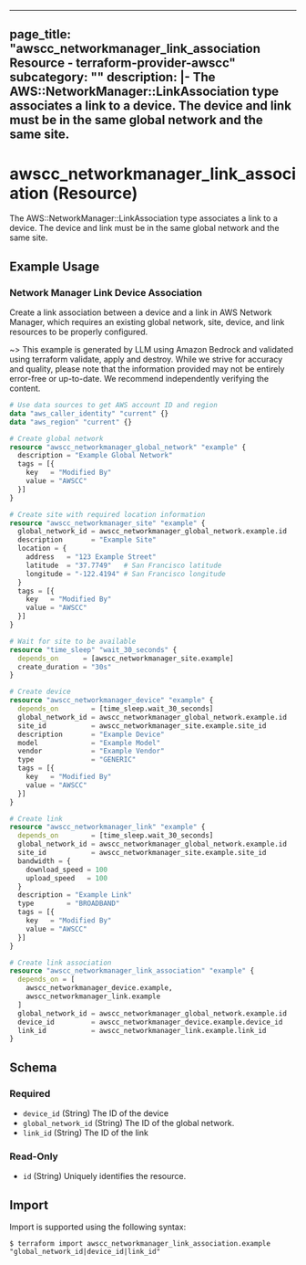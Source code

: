 
---
page_title: "awscc_networkmanager_link_association Resource - terraform-provider-awscc"
subcategory: ""
description: |-
  The AWS::NetworkManager::LinkAssociation type associates a link to a device. The device and link must be in the same global network and the same site.
---

# awscc_networkmanager_link_association (Resource)

The AWS::NetworkManager::LinkAssociation type associates a link to a device. The device and link must be in the same global network and the same site.

## Example Usage

### Network Manager Link Device Association

Create a link association between a device and a link in AWS Network Manager, which requires an existing global network, site, device, and link resources to be properly configured.

~> This example is generated by LLM using Amazon Bedrock and validated using terraform validate, apply and destroy. While we strive for accuracy and quality, please note that the information provided may not be entirely error-free or up-to-date. We recommend independently verifying the content.

```terraform
# Use data sources to get AWS account ID and region
data "aws_caller_identity" "current" {}
data "aws_region" "current" {}

# Create global network
resource "awscc_networkmanager_global_network" "example" {
  description = "Example Global Network"
  tags = [{
    key   = "Modified By"
    value = "AWSCC"
  }]
}

# Create site with required location information
resource "awscc_networkmanager_site" "example" {
  global_network_id = awscc_networkmanager_global_network.example.id
  description       = "Example Site"
  location = {
    address   = "123 Example Street"
    latitude  = "37.7749"   # San Francisco latitude
    longitude = "-122.4194" # San Francisco longitude
  }
  tags = [{
    key   = "Modified By"
    value = "AWSCC"
  }]
}

# Wait for site to be available
resource "time_sleep" "wait_30_seconds" {
  depends_on      = [awscc_networkmanager_site.example]
  create_duration = "30s"
}

# Create device
resource "awscc_networkmanager_device" "example" {
  depends_on        = [time_sleep.wait_30_seconds]
  global_network_id = awscc_networkmanager_global_network.example.id
  site_id           = awscc_networkmanager_site.example.site_id
  description       = "Example Device"
  model             = "Example Model"
  vendor            = "Example Vendor"
  type              = "GENERIC"
  tags = [{
    key   = "Modified By"
    value = "AWSCC"
  }]
}

# Create link
resource "awscc_networkmanager_link" "example" {
  depends_on        = [time_sleep.wait_30_seconds]
  global_network_id = awscc_networkmanager_global_network.example.id
  site_id           = awscc_networkmanager_site.example.site_id
  bandwidth = {
    download_speed = 100
    upload_speed   = 100
  }
  description = "Example Link"
  type        = "BROADBAND"
  tags = [{
    key   = "Modified By"
    value = "AWSCC"
  }]
}

# Create link association
resource "awscc_networkmanager_link_association" "example" {
  depends_on = [
    awscc_networkmanager_device.example,
    awscc_networkmanager_link.example
  ]
  global_network_id = awscc_networkmanager_global_network.example.id
  device_id         = awscc_networkmanager_device.example.device_id
  link_id           = awscc_networkmanager_link.example.link_id
}
```

<!-- schema generated by tfplugindocs -->
## Schema

### Required

- `device_id` (String) The ID of the device
- `global_network_id` (String) The ID of the global network.
- `link_id` (String) The ID of the link

### Read-Only

- `id` (String) Uniquely identifies the resource.

## Import

Import is supported using the following syntax:

```shell
$ terraform import awscc_networkmanager_link_association.example "global_network_id|device_id|link_id"
```
